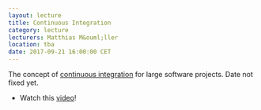```yaml
---
layout: lecture
title: Continuous Integration
category: lecture
lecturers: Matthias M&ouml;ller 
location: tba
date: 2017-09-21 16:00:00 CET
---
```


The concept of [continuous integration] for large software projects. Date not fixed yet.

* Watch this [video](https://www.youtube.com/watch?v=16FI1-d2P4E)!

[continuous integration]: https://en.wikipedia.org/wiki/Continuous_integration
